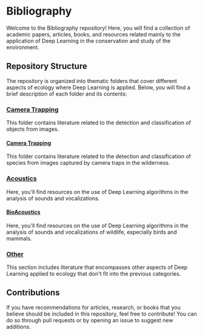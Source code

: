 # Bibliography

Welcome to the Bibliography repository! Here, you will find a collection of academic papers, articles, books, and resources related mainly to the application of Deep Learning in the conservation and study of the environment.

## Repository Structure

The repository is organized into thematic folders that cover different aspects of ecology where Deep Learning is applied. Below, you will find a brief description of each folder and its contents:

### [Camera Trapping](Images)

This folder contains literature related to the detection and classification of objects from images.

#### [Camera Trapping](CameraTrapping)

This folder contains literature related to the detection and classification of species from images captured by camera traps in the wilderness.

### [Acoustics](Acoustics)

Here, you'll find resources on the use of Deep Learning algorithms in the analysis of sounds and vocalizations.

#### [BioAcoustics](BioAcoustics)

Here, you'll find resources on the use of Deep Learning algorithms in the analysis of sounds and vocalizations of wildlife, especially birds and mammals.

### [Other](Deep%20Learning/Other)

This section includes literature that encompasses other aspects of Deep Learning applied to ecology that don't fit into the previous categories.

## Contributions

If you have recommendations for articles, research, or books that you believe should be included in this repository, feel free to contribute! You can do so through pull requests or by opening an issue to suggest new additions.

<!--## Acknowledgments

I would like to thank all researchers and academics who have contributed to this bibliography and have worked on the application of Deep Learning for the conservation of our natural environment.

I hope this resource proves useful for those interested in the intersection of artificial intelligence and ecology. Enjoy exploring the bibliography! --!>
